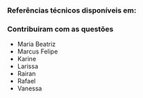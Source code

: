 #


### Referências técnicos disponíveis em:


### Contribuiram com as questões

- Maria Beatriz
- Marcus Felipe
- Karine
- Larissa
- Rairan
- Rafael
- Vanessa
